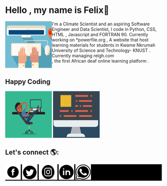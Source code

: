 


# Hello , my name is Felix👋
<img src="images/Typing.gif" alt="An image of a hand typing-Animated" align="left" width="150px" height="150px">
I'm a Climate Scientist and an aspiring Software Engineer and Data Scientist, I code in Python, CSS, HTML , Javascript and FORTRAN 90.
Currently working on *powerfile.org , A website that host learning materials for students in Kwame Nkrumah University of Science and Technology- KNUST .
<br>
Currently managing relgh.com <br> , the first African deaf online learning platform .
<br>

<br>


## Happy Coding
<div>


  <!--<img src="https://github-readme-stats.vercel.app/api/top-langs/?username=felaris" link="_blank" > 
  <img src="https://github-readme-stats.vercel.app/api?username=felaris"  link="_blank"> </div>
  -->
  <div>
<!--<img src="images/coding.gif" alt=" A man coding " width="150px" height="150px">-->
<img src="images/relax.gif" alt=" A man relaxed while coding " width="150px" height="150px">
<img src="images/computer.gif" alt=" A Computer " width="150px" height="150px">
<!--<img src="images/html.webp" alt=" Html on the wall " width="150px" height="150px"> </div>-->
  </div>

## Let's connect  🌎:
<div style="background-color:black">
<a href="https://web.facebook.com/felix.awortwe.315" link="_blank">  <img src="images/fb.png" alt="Facebook icon"     width="50px" height="50px"> </a>
<a  href="https://twitter.com/KwamenaFelix" link="_blank">   <img src="images/tw.webp" alt="Twitter icon"    width="50px" height="50px">   </a>
<a   href="https://www.instagram.com/felixawortwekwamena/" link="_blank"> <img src="images/ins.png" alt ="Instagram icon"    width="60px" height="50px">  </a>
<a  href="https://www.linkedin.com/in/awortwe-felix-kwamena-%F0%9F%87%AC%F0%9F%87%AD-4644a7140/" link="_blank"><img src="images/lin.webp" alt = "Linkedin icon"    width="50px" height="50px">   </a>  
<a  href="https://wa.me/qr/4K2TW6J537JIH1" link="_blank"><img src="images/whatsapp.png" alt = "Whatsapp icon"    width="50px" height="50px">   </a>  </div>

